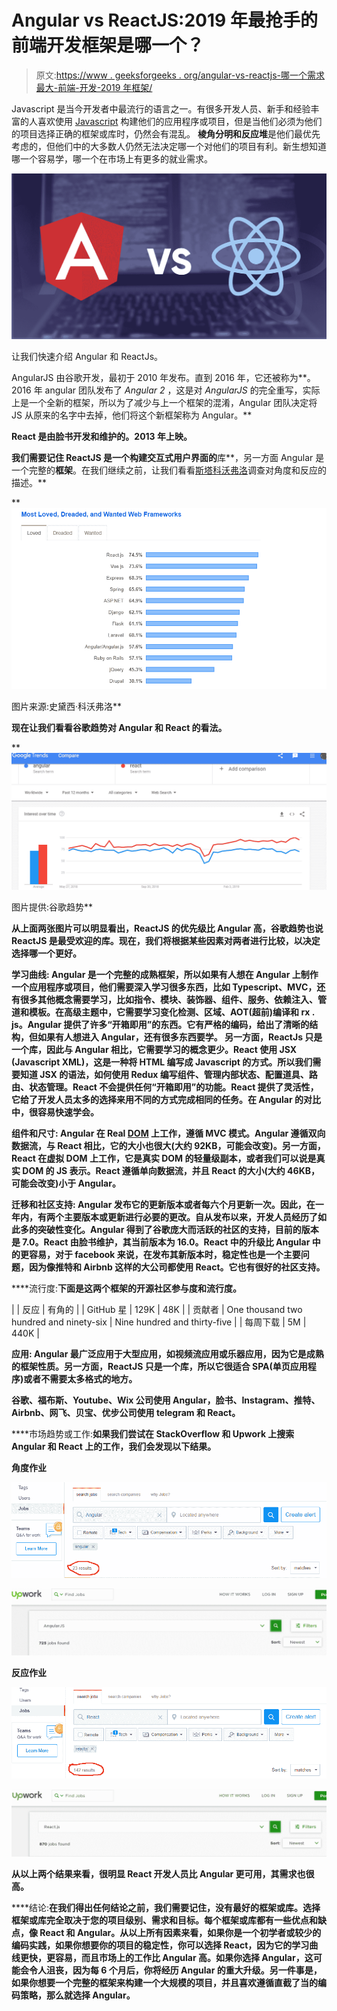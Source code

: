 # Angular vs ReactJS:2019 年最抢手的前端开发框架是哪一个？

> 原文:[https://www . geeksforgeeks . org/angular-vs-reactjs-哪一个需求最大-前端-开发-2019 年框架/](https://www.geeksforgeeks.org/angular-vs-reactjs-which-one-is-most-in-demand-frontend-development-framework-in-2019/)

Javascript 是当今开发者中最流行的语言之一。有很多开发人员、新手和经验丰富的人喜欢使用 [Javascript](https://www.geeksforgeeks.org/javascript-tutorial/) 构建他们的应用程序或项目，但是当他们必须为他们的项目选择正确的框架或库时，仍然会有混乱。
**棱角分明和反应堆**是他们最优先考虑的，但他们中的大多数人仍然无法决定哪一个对他们的项目有利。新生想知道哪一个容易学，哪一个在市场上有更多的就业需求。

![Angular-vs-ReactJS](img/e2f3d7d7763676b03ee3a907fd5f1715.png)

让我们快速介绍 Angular 和 ReactJs。

AngularJS 由谷歌开发，最初于 2010 年发布。直到 2016 年，它还被称为**。2016 年 angular 团队发布了 *Angular 2* ，这是对 *AngularJS* 的完全重写，实际上是一个全新的框架，所以为了减少与上一个框架的混淆，Angular 团队决定将 JS 从原来的名字中去掉，他们将这个新框架称为 Angular。**

**React 是由脸书开发和维护的。2013 年上映。**

**我们需要记住 ReactJS 是一个构建交互式用户界面的**库**，另一方面 Angular 是一个完整的**框架**。在我们继续之前，让我们看看[斯塔科沃弗洛](https://stackoverflow.com/)调查对角度和反应的描述。**

**![](img/71bf96ff489d08385076dc5a5a431904.png)

图片来源:史黛西·科沃弗洛** 

**现在让我们看看谷歌趋势对 Angular 和 React 的看法。**

**![](img/f96bfdadf93483744489ed4c2439219a.png)

图片提供:谷歌趋势** 

**从上面两张图片可以明显看出，ReactJS 的优先级比 Angular 高，谷歌趋势也说 ReactJS 是最受欢迎的库。现在，我们将根据某些因素对两者进行比较，以决定选择哪一个更好。**

****学习曲线:** Angular 是一个完整的成熟框架，所以如果有人想在 Angular 上制作一个应用程序或项目，他们需要深入学习很多东西，比如 Typescript、MVC，还有很多其他概念需要学习，比如指令、模块、装饰器、组件、服务、依赖注入、管道和模板。在高级主题中，它需要学习变化检测、区域、AOT(超前)编译和 rx . js。Angular 提供了许多“开箱即用”的东西。它有严格的编码，给出了清晰的结构，但如果有人想进入 Angular，还有很多东西要学。
另一方面，ReactJs 只是一个库，因此与 Angular 相比，它需要学习的概念更少。React 使用 JSX (Javascript XML)，这是一种将 HTML 编写成 Javascript 的方式。所以我们需要知道 JSX 的语法，如何使用 Redux 编写组件、管理内部状态、配置道具、路由、状态管理。React 不会提供任何“开箱即用”的功能。React 提供了灵活性，它给了开发人员太多的选择来用不同的方式完成相同的任务。在 Angular 的对比中，很容易快速学会。**

****组件和尺寸:** Angular 在 Real [DOM](https://www.geeksforgeeks.org/dom-document-object-model/) 上工作，遵循 MVC 模式。Angular 遵循双向数据流，与 React 相比，它的大小也很大(大约 92KB，可能会改变)。另一方面，React 在虚拟 DOM 上工作，它是真实 DOM 的轻量级副本，或者我们可以说是真实 DOM 的 JS 表示。React 遵循单向数据流，并且 React 的大小(大约 46KB，可能会改变)小于 Angular。**

****迁移和社区支持:** Angular 发布它的更新版本或者每六个月更新一次。因此，在一年内，有两个主要版本或更新进行必要的更改。自从发布以来，开发人员经历了如此多的突破性变化。Angular 得到了谷歌庞大而活跃的社区的支持，目前的版本是 7.0。React 由脸书维护，其当前版本为 16.0。React 中的升级比 Angular 中的更容易，对于 facebook 来说，在发布其新版本时，稳定性也是一个主要问题，因为像推特和 Airbnb 这样的大公司都使用 React。它也有很好的社区支持。**

****流行度:**下面是这两个框架的开源社区参与度和流行度。**

|  | 反应 | 有角的 |
| GitHub 星 | 129K | 48K |
| 贡献者 | One thousand two hundred and ninety-six | Nine hundred and thirty-five |
| 每周下载 | 5M | 440K |

****应用:** Angular 最广泛应用于大型应用，如视频流应用或乐器应用，因为它是成熟的框架性质。另一方面，ReactJS 只是一个库，所以它很适合 SPA(单页应用程序)或者不需要太多格式的地方。**

**谷歌、福布斯、Youtube、Wix 公司使用 Angular，脸书、Instagram、推特、Airbnb、网飞、贝宝、优步公司使用 telegram 和 React。**

****市场趋势或工作:**如果我们尝试在 StackOverflow 和 Upwork 上搜索 Angular 和 React 上的工作，我们会发现以下结果。**

****角度作业****

**![](img/5406e7bc788bd40d2779423658f25082.png)**

**![](img/37ee2b0ef82a6c9c033d2dbd1c24a614.png)**

****反应作业****

**![](img/1060d008b39517794ea87edf340b015b.png)**

**![](img/8322fb087702f3242d606cf11af2ef78.png)**

**从以上两个结果来看，很明显 React 开发人员比 Angular 更可用，其需求也很高。**

****结论:**在我们得出任何结论之前，我们需要记住，没有最好的框架或库。选择框架或库完全取决于您的项目级别、需求和目标。每个框架或库都有一些优点和缺点，像 React 和 Angular。从以上所有因素来看，如果你是一个初学者或较少的编码实践，如果你想要你的项目的稳定性，你可以选择 React，因为它的学习曲线更快，更容易，而且市场上的工作比 Angular 高。如果你选择 Angular，这可能会令人沮丧，因为每 6 个月后，你将经历 Angular 的重大升级。另一件事是，如果你想要一个完整的框架来构建一个大规模的项目，并且喜欢遵循直截了当的编码策略，那么就选择 Angular。**